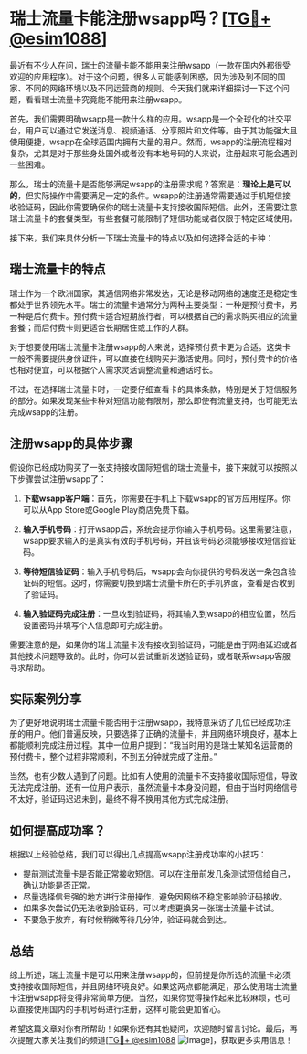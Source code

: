 # 瑞士流量卡能注册wsapp吗？[[TG💪+ @esim1088](https://t.me/s/esim1088)]

最近有不少人在问，瑞士的流量卡能不能用来注册wsapp（一款在国内外都很受欢迎的应用程序）。对于这个问题，很多人可能感到困惑，因为涉及到不同的国家、不同的网络环境以及不同运营商的规则。今天我们就来详细探讨一下这个问题，看看瑞士流量卡究竟能不能用来注册wsapp。

首先，我们需要明确wsapp是一款什么样的应用。wsapp是一个全球化的社交平台，用户可以通过它发送消息、视频通话、分享照片和文件等。由于其功能强大且使用便捷，wsapp在全球范围内拥有大量的用户。然而，wsapp的注册流程相对复杂，尤其是对于那些身处国外或者没有本地号码的人来说，注册起来可能会遇到一些困难。

那么，瑞士的流量卡是否能够满足wsapp的注册需求呢？答案是：**理论上是可以的**，但实际操作中需要满足一定的条件。wsapp的注册通常需要通过手机短信接收验证码，因此你需要确保你的瑞士流量卡支持接收国际短信。此外，还需要注意瑞士流量卡的套餐类型，有些套餐可能限制了短信功能或者仅限于特定区域使用。

接下来，我们来具体分析一下瑞士流量卡的特点以及如何选择合适的卡种：

## 瑞士流量卡的特点

瑞士作为一个欧洲国家，其通信网络非常发达，无论是移动网络的速度还是稳定性都处于世界领先水平。瑞士的流量卡通常分为两种主要类型：一种是预付费卡，另一种是后付费卡。预付费卡适合短期旅行者，可以根据自己的需求购买相应的流量套餐；而后付费卡则更适合长期居住或工作的人群。

对于想要使用瑞士流量卡注册wsapp的人来说，选择预付费卡更为合适。这类卡一般不需要提供身份证件，可以直接在线购买并激活使用。同时，预付费卡的价格也相对便宜，可以根据个人需求灵活调整流量和通话时长。

不过，在选择瑞士流量卡时，一定要仔细查看卡的具体条款，特别是关于短信服务的部分。如果发现某些卡种对短信功能有限制，那么即使有流量支持，也可能无法完成wsapp的注册。

## 注册wsapp的具体步骤

假设你已经成功购买了一张支持接收国际短信的瑞士流量卡，接下来就可以按照以下步骤尝试注册wsapp了：

1. **下载wsapp客户端**：首先，你需要在手机上下载wsapp的官方应用程序。你可以从App Store或Google Play商店免费下载。

2. **输入手机号码**：打开wsapp后，系统会提示你输入手机号码。这里需要注意，wsapp要求输入的是真实有效的手机号码，并且该号码必须能够接收短信验证码。

3. **等待短信验证码**：输入手机号码后，wsapp会向你提供的号码发送一条包含验证码的短信。这时，你需要切换到瑞士流量卡所在的手机界面，查看是否收到了验证码。

4. **输入验证码完成注册**：一旦收到验证码，将其输入到wsapp的相应位置，然后设置密码并填写个人信息即可完成注册。

需要注意的是，如果你的瑞士流量卡没有接收到验证码，可能是由于网络延迟或者其他技术问题导致的。此时，你可以尝试重新发送验证码，或者联系wsapp客服寻求帮助。

## 实际案例分享

为了更好地说明瑞士流量卡能否用于注册wsapp，我特意采访了几位已经成功注册的用户。他们普遍反映，只要选择了正确的流量卡，并且网络环境良好，基本上都能顺利完成注册过程。其中一位用户提到：“我当时用的是瑞士某知名运营商的预付费卡，整个过程非常顺利，不到五分钟就完成了注册。”

当然，也有少数人遇到了问题。比如有人使用的流量卡不支持接收国际短信，导致无法完成注册。还有一位用户表示，虽然流量卡本身没问题，但由于当时网络信号不太好，验证码迟迟未到，最终不得不换用其他方式完成注册。

## 如何提高成功率？

根据以上经验总结，我们可以得出几点提高wsapp注册成功率的小技巧：

- 提前测试流量卡是否能正常接收短信。可以在注册前发几条测试短信给自己，确认功能是否正常。
- 尽量选择信号强的地方进行注册操作，避免因网络不稳定影响验证码接收。
- 如果多次尝试仍无法收到验证码，可以考虑更换另一张瑞士流量卡试试。
- 不要急于放弃，有时候稍微等待几分钟，验证码就会到达。

## 总结

综上所述，瑞士流量卡是可以用来注册wsapp的，但前提是你所选的流量卡必须支持接收国际短信，并且网络环境良好。如果这两点都能满足，那么使用瑞士流量卡注册wsapp将变得非常简单方便。当然，如果你觉得操作起来比较麻烦，也可以直接使用国内的手机号码进行注册，这样可能会更加省心。

希望这篇文章对你有所帮助！如果你还有其他疑问，欢迎随时留言讨论。最后，再次提醒大家关注我们的频道[[TG💪+ @esim1088](https://t.me/s/esim1088) ![Image](https://i.postimg.cc/4NQfJmqS/Snipaste-2025-05-13-00-14-12.png)]，获取更多实用信息！